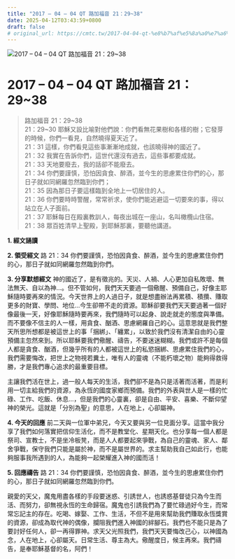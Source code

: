 ```yaml
---
title: "2017 – 04 – 04 QT 路加福音 21：29~38"
date: 2025-04-12T03:43:59+0800
draft: false
# original_url: https://cmtc.tw/2017-04-04-qt-%e8%b7%af%e5%8a%a0%e7%a6%8f%e9%9f%b3-21%ef%bc%9a2938
---
```


![2017 – 04 – 04 QT 路加福音 21：29\~38](/images/qt.jpg   "2017 – 04 – 04 QT 路加福音 21：29\~38")

# 2017 – 04 – 04 QT 路加福音 21：29\~38

> 路加福音 21：29\~38  
> 21：29\~30 耶穌又設比喻對他們說：你們看無花果樹和各樣的樹；它發芽的時候，你們一看見，自然曉得夏天近了。  
> 21：31 這樣，你們看見這些事漸漸地成就，也該曉得神的國近了。  
> 21：32 我實在告訴你們，這世代還沒有過去，這些事都要成就。  
> 21：33 天地要廢去，我的話卻不能廢去。  
> 21：34 你們要謹慎，恐怕因貪食、醉酒，並今生的思慮累住你們的心，那日子就如同網羅忽然臨到你們；  
> 21：35 因為那日子要這樣臨到全地上一切居住的人。  
> 21：36 你們要時時警醒，常常祈求，使你們能逃避這一切要來的事，得以站立在人子面前。  
> 21：37 耶穌每日在殿裏教訓人，每夜出城在一座山，名叫橄欖山住宿。  
> 21：38 眾百姓清早上聖殿，到耶穌那裏，要聽他講道。

**1. 經文誦讀**

**2. 領受經文**
路 21：34 你們要謹慎，恐怕因貪食、醉酒，並今生的思慮累住你們的心，那日子就如同網羅忽然臨到你們。

**3. 分享默想經文**
神的國近了，是有徵兆的。天災、人禍、人心更加自私敗壞、無法無天、自以為神…。但不管如何，我們天天要過一個儆醒、預備自己，好像主耶穌隨時要再來的情況。今天世界上的人過日子，就是想盡辦法再累積、積攢、賺取更多的財寶、學問、地位…今生卻帶不走的資源。耶穌卻要我們天天要過著一個好像最後一天，好像耶穌隨時要再來，我們隨時可以起身、說走就走的態度與準備。而不要像不信主的人一樣，用貪食、酗酒、思慮網羅自己的心。這意思就是我們整天所思所想都是被這世上的事「捆綁」、「纏累」，以致於我們沒有清潔自由的心靈預備主忽然來到。所以耶穌要我們儆醒、禱告，不要迷迷糊糊。我們或許不是每個人都是貪食、酗酒，但幾乎所有的人都被這世上的私慾捆綁、思慮累住我們的心，我們需要悔改，把世上之物視若糞土，唯有人的靈魂（不能朽壞之物）能夠得救得勝，才是我們專心追求的最重要目標。

主讓我們活在世上，過一般人每天的生活，我們卻不是為只是活著而活著，而是利用一切主給我們的資源，為永恆的國度家鄉而預備。我們的外表與世人是一樣的忙碌、工作、吃飯、休息…，但是我們的心靈裏，卻是自由、平安、喜樂、不斷仰望神的榮光。這就是「分別為聖」的意思，人在地上，心卻屬神。

**4. 今天的回應**
前二天與一位軍中弟兄，今天又要與另一位見面分享。這當中我分享了我們如何落實把信仰生活化，而不是教堂化、星期天化。也分享每一個人都是祭司、宣教士，不是坐冷板凳，而是人人都要起來爭戰，為自己的靈魂、家人、鄰舍爭戰，保守我們只能是屬於神，而不是屬世界的。求主幫助我自己如此行，也能夠服事我所遇到的人，為能夠一起榮耀進入神的國而活！

**5. 回應禱告**
路 21：34 你們要謹慎，恐怕因貪食、醉酒，並今生的思慮累住你們的心，那日子就如同網羅忽然臨到你們。

親愛的天父，魔鬼用盡各樣的手段要迷惑、引誘世人，也誘惑基督徒只為今生而活、而努力，卻無視永恆的生命歸宿。魔鬼也引誘我們為了要忙碌過好今生，而常常忘記主的存在。吃喝、嫁娶、工作、生活，不但不是用來幫助我們賺取永恆獎賞的資源，卻成為取代神的偶像，攔阻我們進入神國的絆腳石。我們也不能只是為了要討好任何人，卻一再得罪神。求天父光照我們，我們天天要悔改己心，以神國為念，人在地上，心卻屬天。日常生活、尊主為大。儆醒度日，候主再來。我們禱告，是奉耶穌基督的名，阿們！
